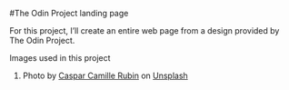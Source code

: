 #The Odin Project landing page

For this project, I’ll create an entire web page from a design provided by The Odin Project.

Images used in this project
1. Photo by <a href="https://unsplash.com/@casparrubin?utm_content=creditCopyText&utm_medium=referral&utm_source=unsplash">Caspar Camille Rubin</a> on <a href="https://unsplash.com/photos/turned-on-flat-screen-monitor-0qvBNep1Y04?utm_content=creditCopyText&utm_medium=referral&utm_source=unsplash">Unsplash</a>

  
